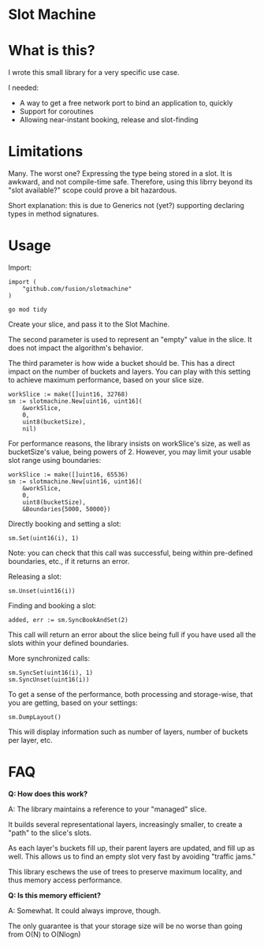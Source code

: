 # Slot Machine

# What is this?

I wrote this small library for a very specific use case.

I needed:

- A way to get a free network port to bind an application to, quickly
- Support for coroutines
- Allowing near-instant booking, release and slot-finding

# Limitations

Many. The worst one? Expressing the type being stored in a slot. It is awkward, and not compile-time safe.
Therefore, using this librry beyond its "slot available?" scope could prove a bit hazardous.

Short explanation: this is due to Generics not (yet?) supporting declaring types in method signatures.

# Usage

Import:
```
import (
    "github.com/fusion/slotmachine"
)
```

```
go mod tidy
```

Create your slice, and pass it to the Slot Machine.

The second parameter is used to represent an "empty" value in the slice.
It does not impact the algorithm's behavior.

The third parameter is how wide a bucket should be.
This has a direct impact on the number of buckets and layers.
You can play with this setting to achieve maximum performance, based on your slice size.

```
workSlice := make([]uint16, 32768)
sm := slotmachine.New[uint16, uint16](
    &workSlice,
    0,
    uint8(bucketSize),
    nil)
```

For performance reasons, the library insists on workSlice's size, as well as bucketSize's value, being powers of 2. However, you may limit your usable slot range using boundaries:
```
workSlice := make([]uint16, 65536)
sm := slotmachine.New[uint16, uint16](
    &workSlice,
    0,
    uint8(bucketSize),
    &Boundaries{5000, 50000})
```

Directly booking and setting a slot:
```
sm.Set(uint16(i), 1)
```
Note: you can check that this call was successful, being within pre-defined boundaries, etc., if it returns an error.

Releasing a slot:
```
sm.Unset(uint16(i))
```

Finding and booking a slot:
```
added, err := sm.SyncBookAndSet(2)
```
This call will return an error about the slice being full if you have used all the slots within your defined boundaries.

More synchronized calls:
```
sm.SyncSet(uint16(i), 1)
sm.SyncUnset(uint16(i))
```

To get a sense of the performance, both processing and storage-wise, that you are getting, based on your settings:
```
sm.DumpLayout()
```
This will display information such as number of layers, number  of buckets per layer, etc.

# FAQ

**Q: How does this work?**

A: The library maintains a reference to your "managed" slice.

It builds several representational layers, increasingly smaller, to create a "path" to the slice's slots.

As each layer's buckets fill up, their parent layers are updated, and fill up as well. This allows us to find an empty slot very fast by avoiding "traffic jams."

This library eschews the use of trees to preserve maximum locality, and thus memory access performance.

**Q: Is this memory efficient?**

A: Somewhat. It could always improve, though.

The only guarantee is that your storage size will be no worse than going from O(N) to O(Nlogn)
